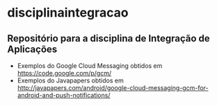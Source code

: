 disciplinaintegracao
====================

Repositório para a disciplina de Integração de Aplicações 
--------------

- Exemplos do Google Cloud Messaging obtidos em https://code.google.com/p/gcm/ 
- Exemplos do Javapapers obtidos em http://javapapers.com/android/google-cloud-messaging-gcm-for-android-and-push-notifications/

